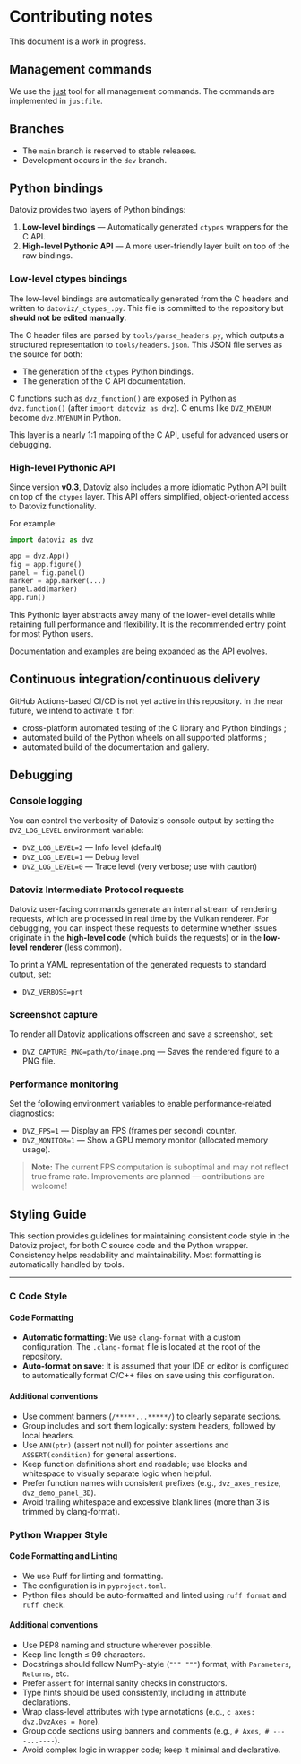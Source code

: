 # Contributing notes

This document is a work in progress.

## Management commands

We use the [just](https://github.com/casey/just) tool for all management commands.
The commands are implemented in `justfile`.


## Branches

* The `main` branch is reserved to stable releases.
* Development occurs in the `dev` branch.


## Python bindings

Datoviz provides two layers of Python bindings:

1. **Low-level bindings** — Automatically generated `ctypes` wrappers for the C API.
2. **High-level Pythonic API** — A more user-friendly layer built on top of the raw bindings.

### Low-level ctypes bindings

The low-level bindings are automatically generated from the C headers and written to `datoviz/_ctypes_.py`. This file is committed to the repository but **should not be edited manually**.

The C header files are parsed by `tools/parse_headers.py`, which outputs a structured representation to `tools/headers.json`. This JSON file serves as the source for both:

- The generation of the `ctypes` Python bindings.
- The generation of the C API documentation.

C functions such as `dvz_function()` are exposed in Python as `dvz.function()` (after `import datoviz as dvz`).
C enums like `DVZ_MYENUM` become `dvz.MYENUM` in Python.

This layer is a nearly 1:1 mapping of the C API, useful for advanced users or debugging.

### High-level Pythonic API

Since version **v0.3**, Datoviz also includes a more idiomatic Python API built on top of the `ctypes` layer. This API offers simplified, object-oriented access to Datoviz functionality.

For example:

```python
import datoviz as dvz

app = dvz.App()
fig = app.figure()
panel = fig.panel()
marker = app.marker(...)
panel.add(marker)
app.run()
```

This Pythonic layer abstracts away many of the lower-level details while retaining full performance and flexibility. It is the recommended entry point for most Python users.

Documentation and examples are being expanded as the API evolves.


## Continuous integration/continuous delivery

GitHub Actions-based CI/CD is not yet active in this repository.
In the near future, we intend to activate it for:

- cross-platform automated testing of the C library and Python bindings ;
- automated build of the Python wheels on all supported platforms ;
- automated build of the documentation and gallery.


## Debugging

### Console logging

You can control the verbosity of Datoviz's console output by setting the `DVZ_LOG_LEVEL` environment variable:

- `DVZ_LOG_LEVEL=2` — Info level (default)
- `DVZ_LOG_LEVEL=1` — Debug level
- `DVZ_LOG_LEVEL=0` — Trace level (very verbose; use with caution)

### Datoviz Intermediate Protocol requests

Datoviz user-facing commands generate an internal stream of rendering requests, which are processed in real time by the Vulkan renderer.
For debugging, you can inspect these requests to determine whether issues originate in the **high-level code** (which builds the requests) or in the **low-level renderer** (less common).

To print a YAML representation of the generated requests to standard output, set:

- `DVZ_VERBOSE=prt`

### Screenshot capture

To render all Datoviz applications offscreen and save a screenshot, set:

- `DVZ_CAPTURE_PNG=path/to/image.png` — Saves the rendered figure to a PNG file.

### Performance monitoring

Set the following environment variables to enable performance-related diagnostics:

- `DVZ_FPS=1` — Display an FPS (frames per second) counter.
- `DVZ_MONITOR=1` — Show a GPU memory monitor (allocated memory usage).

> **Note:** The current FPS computation is suboptimal and may not reflect true frame rate. Improvements are planned — contributions are welcome!



## Styling Guide

This section provides guidelines for maintaining consistent code style in the Datoviz project, for both C source code and the Python wrapper. Consistency helps readability and maintainability. Most formatting is automatically handled by tools.

---

### C Code Style

#### Code Formatting

- **Automatic formatting**: We use `clang-format` with a custom configuration. The `.clang-format` file is located at the root of the repository.
- **Auto-format on save**: It is assumed that your IDE or editor is configured to automatically format C/C++ files on save using this configuration.


#### Additional conventions

- Use comment banners (`/*****...*****/`) to clearly separate sections.
- Group includes and sort them logically: system headers, followed by local headers.
- Use `ANN(ptr)` (assert not null) for pointer assertions and `ASSERT(condition)` for general assertions.
- Keep function definitions short and readable; use blocks and whitespace to visually separate logic when helpful.
- Prefer function names with consistent prefixes (e.g., `dvz_axes_resize`, `dvz_demo_panel_3D`).
- Avoid trailing whitespace and excessive blank lines (more than 3 is trimmed by clang-format).



### Python Wrapper Style

#### Code Formatting and Linting

- We use Ruff for linting and formatting.
- The configuration is in `pyproject.toml`.
- Python files should be auto-formatted and linted using `ruff format` and `ruff check`.


#### Additional conventions

- Use PEP8 naming and structure wherever possible.
- Keep line length ≤ 99 characters.
- Docstrings should follow NumPy-style (`""" """`) format, with `Parameters`, `Returns`, etc.
- Prefer `assert` for internal sanity checks in constructors.
- Type hints should be used consistently, including in attribute declarations.
- Wrap class-level attributes with type annotations (e.g., `c_axes: dvz.DvzAxes = None`).
- Group code sections using banners and comments (e.g., `# Axes`,` # ----...----`).
- Avoid complex logic in wrapper code; keep it minimal and declarative.
